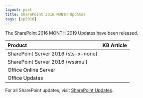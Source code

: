 ```yaml
---
layout: post
title: SharePoint 2016 MONTH Updates
tags: [sp2016]
---
```


The SharePoint 2016 MONTH 2019 Updates have been released.

|Product | KB Article |
|:--- |--- |
|SharePoint Server 2016 (sts-x-none) | |
|SharePoint Server 2016 (wssmui) | |
|Office Online Server | |
|Office Updates | |

For all SharePoint updates, visit [SharePoint Updates](https://sharepointupdates.com).